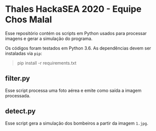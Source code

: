 # Thales HackaSEA 2020 - Equipe Chos Malal

Esse repositório contém os scripts em Python usados para processar imagens e gerar a simulação do programa.

Os códigos foram testados em Python 3.6. As dependências devem ser instaladas via `pip`:

> pip install -r requirements.txt

## filter.py

Esse script processa uma foto aérea e emite como saída a imagem processada.

## detect.py

Esse script gera a simulação dos bombeiros a partir da imagem `1.jpg`.
